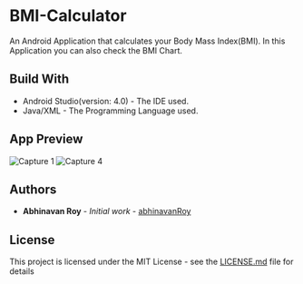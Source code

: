 # BMI-Calculator
An Android Application that calculates your Body Mass Index(BMI). In this Application you can also check the BMI Chart.

## Build With

* Android Studio(version: 4.0) - The IDE used.
* Java/XML - The Programming Language used.


## App Preview
![Capture 1](https://user-images.githubusercontent.com/42739897/88464305-39215e00-ced7-11ea-9c95-87ac9304a4bc.PNG) 
![Capture 4](https://user-images.githubusercontent.com/42739897/88464514-27d95100-ced9-11ea-9ba9-1c48b2b73d68.PNG)




## Authors 

* **Abhinavan Roy** - *Initial work* - [abhinavanRoy](https://github.com/abhinavanRoy)

## License

This project is licensed under the MIT License - see the [LICENSE.md](LICENSE.md) file for details








